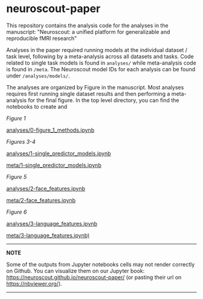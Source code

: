 # neuroscout-paper

This repository contains the analysis code for the analyses in the manuscript: "Neuroscout: a unified platform for generalizable and reproducible fMRI research"

Analyses in the paper required running models at the individual dataset / task level, following by a meta-analysis across all datasets and tasks. Code related to single task models is found in `analyses/` while meta-analysis code is found in `/meta`. The Neuroscout model IDs for each analysis can be found under `/analyses/models/`. 

The analyses are organized by Figure in the manuscript. Most analyses requires first running single dataset results and then performing a meta-analysis for the final figure. In the top level directory, you can find the notebooks to create and 

*Figure 1*

[analyses/0-figure_1_methods.ipynb](../master/analyses/0-figure_1_methods.ipynb)

*Figures 3-4*

[analyses/1-single_predictor_models.ipynb](../master/analyses/1-single_predictor_models.ipynb)

[meta/1-single_predictor_models.ipynb](../master/meta/1-single_predictor_models.ipynb)

*Figure 5*

[analyses/2-face_features.ipynb](../master/analyses/2-face_features.ipynb)

[meta/2-face_features.ipynb](../master/meta/2-face_features.ipynb)

*Figure 6*

[analyses/3-language_features.ipynb](../master/analyses/3-language_features.ipynb)

[meta/3-language_features.ipynb)](../master/meta/3-language_features.ipynb)

---
**NOTE**

Some of the outputs from Jupyter notebooks cells may not render correctly on Github.
You can visualize them on our Jupyter book: https://neuroscout.github.io/neuroscout-paper/ (or pasting their url on https://nbviewer.org/).

---
